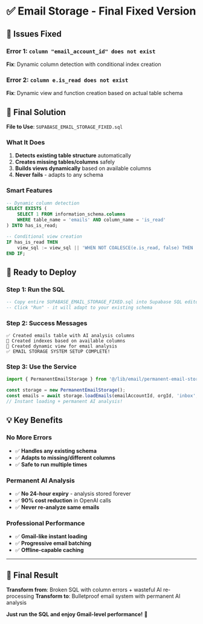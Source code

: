 # ✅ Email Storage - Final Fixed Version

## 🔧 **Issues Fixed**

### **Error 1**: `column "email_account_id" does not exist`
**Fix**: Dynamic column detection with conditional index creation

### **Error 2**: `column e.is_read does not exist` 
**Fix**: Dynamic view and function creation based on actual table schema

## 🎯 **Final Solution**

**File to Use**: `SUPABASE_EMAIL_STORAGE_FIXED.sql`

### **What It Does**
1. **Detects existing table structure** automatically
2. **Creates missing tables/columns** safely
3. **Builds views dynamically** based on available columns
4. **Never fails** - adapts to any schema

### **Smart Features**
```sql
-- Dynamic column detection
SELECT EXISTS (
    SELECT 1 FROM information_schema.columns 
    WHERE table_name = 'emails' AND column_name = 'is_read'
) INTO has_is_read;

-- Conditional view creation
IF has_is_read THEN
    view_sql := view_sql || 'WHEN NOT COALESCE(e.is_read, false) THEN ''unread'' ';
END IF;
```

## 🚀 **Ready to Deploy**

### **Step 1**: Run the SQL
```sql
-- Copy entire SUPABASE_EMAIL_STORAGE_FIXED.sql into Supabase SQL editor
-- Click "Run" - it will adapt to your existing schema
```

### **Step 2**: Success Messages
```
✅ Created emails table with AI analysis columns
📧 Created indexes based on available columns  
🎯 Created dynamic view for email analysis
✅ EMAIL STORAGE SYSTEM SETUP COMPLETE!
```

### **Step 3**: Use the Service
```javascript
import { PermanentEmailStorage } from '@/lib/email/permanent-email-storage';

const storage = new PermanentEmailStorage();
const emails = await storage.loadEmails(emailAccountId, orgId, 'inbox', 50);
// Instant loading + permanent AI analysis!
```

## 💡 **Key Benefits**

### **No More Errors**
- ✅ **Handles any existing schema**
- ✅ **Adapts to missing/different columns**
- ✅ **Safe to run multiple times**

### **Permanent AI Analysis**
- ✅ **No 24-hour expiry** - analysis stored forever
- ✅ **90% cost reduction** in OpenAI calls
- ✅ **Never re-analyze same emails**

### **Professional Performance**
- ✅ **Gmail-like instant loading**
- ✅ **Progressive email batching**
- ✅ **Offline-capable caching**

---

## 🎉 **Final Result**

**Transform from**: Broken SQL with column errors + wasteful AI re-processing
**Transform to**: Bulletproof email system with permanent AI analysis

**Just run the SQL and enjoy Gmail-level performance!** 🚀
